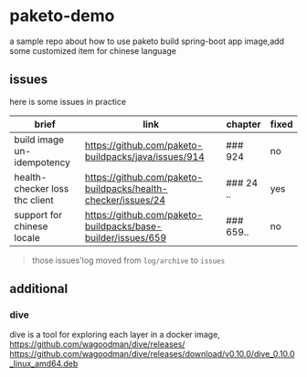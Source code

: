 # paketo-demo

a sample repo about how to use paketo build spring-boot app image,add some customized item for chinese language

## issues

here is some issues in practice

| brief                          | link                                                            | chapter   | fixed |
| ------------------------------ | --------------------------------------------------------------- | --------- | ----- |
| build image un-idempotency     | <https://github.com/paketo-buildpacks/java/issues/914>          | ### 924   | no    |
| health-checker loss thc client | <https://github.com/paketo-buildpacks/health-checker/issues/24> | ### 24 .. | yes   |
| support for chinese locale     | <https://github.com/paketo-buildpacks/base-builder/issues/659>  | ### 659.. | no    |


> those issues'log moved from `log/archive` to `issues`

## additional

### dive

dive is a tool for exploring each layer in a docker image, <https://github.com/wagoodman/dive/releases/> https://github.com/wagoodman/dive/releases/download/v0.10.0/dive_0.10.0_linux_amd64.deb

